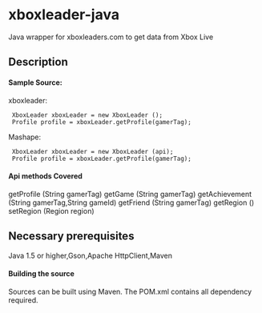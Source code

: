 xboxleader-java
===============

Java wrapper for xboxleaders.com to get data from Xbox Live

## Description

#### Sample Source:

xboxleader:

     XboxLeader xboxLeader = new XboxLeader ();
     Profile profile = xboxLeader.getProfile(gamerTag);
     
Mashape:

     XboxLeader xboxLeader = new XboxLeader (api);
     Profile profile = xboxLeader.getProfile(gamerTag);
     
#### Api methods Covered
 getProfile (String gamerTag)
 getGame (String gamerTag)
 getAchievement (String gamerTag,String gameId)
 getFriend (String gamerTag)
 getRegion ()
 setRegion (Region region)
 
 ## Necessary prerequisites
 Java 1.5 or higher,Gson,Apache HttpClient,Maven
 
 
 #### Building the source
 Sources can be built using Maven. The POM.xml contains all dependency required.
